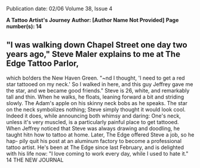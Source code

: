 Publication date: 02/06
Volume 38, Issue 4

**A Tattoo Artist's Journey**
**Author:  [Author Name Not Provided]**
**Page number(s): 14**

"I
was walking down Chapel Street one day two years ago,"
Steve Maler explains to me at The Edge Tattoo Parlor,
-
which bo!ders the New Haven Green. "~nd I thought, 'I
need to get a red star tattooed on my neck.' So I walked in
here, and this guy Jeffrey gave me the star, and we became
good friends."
Steve is 26, white, and remarkably tall and thin. When he walks, he floats,
leaning forward a bit and striding slowly. The Adam's apple on his skinny neck
bobs as he speaks. The star on the neck symbolizes nothing; Steve simply thought
it would look cool. Indeed it does, while announcing both whimsy and daring:
One's neck, unless it's very muscled, is a particularly painful place to get tattooed.
When Jeffrey noticed that Steve was always drawing and doodling, he
taught hitn how to tattoo at home. Later, The Edge offered Steve a job, so he hap-
pily quit his post at an aluminum factory to become a professional tattoo artist.
He's been at The Edge since last February, and is delighted with his life now: "I
love coming to work every day, while I used to hate it."
14
THE NEW JOURNAL